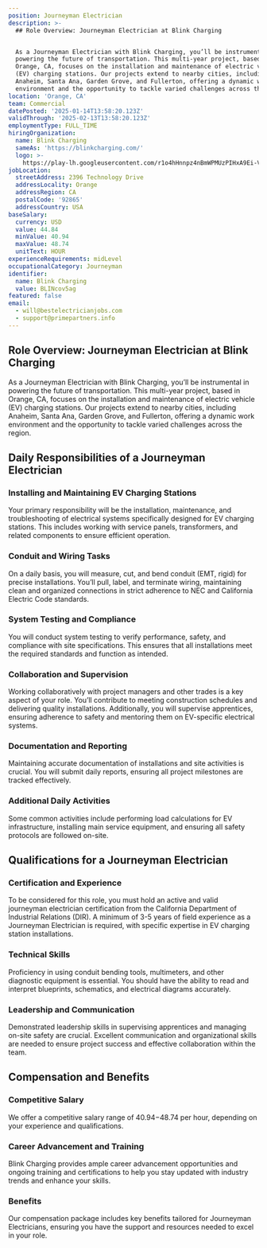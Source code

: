 ```yaml
---
position: Journeyman Electrician
description: >-
  ## Role Overview: Journeyman Electrician at Blink Charging


  As a Journeyman Electrician with Blink Charging, you’ll be instrumental in
  powering the future of transportation. This multi-year project, based in
  Orange, CA, focuses on the installation and maintenance of electric vehicle
  (EV) charging stations. Our projects extend to nearby cities, including
  Anaheim, Santa Ana, Garden Grove, and Fullerton, offering a dynamic work
  environment and the opportunity to tackle varied challenges across the ...
location: 'Orange, CA'
team: Commercial
datePosted: '2025-01-14T13:58:20.123Z'
validThrough: '2025-02-13T13:58:20.123Z'
employmentType: FULL_TIME
hiringOrganization:
  name: Blink Charging
  sameAs: 'https://blinkcharging.com/'
  logo: >-
    https://play-lh.googleusercontent.com/r1o4hHnnpz4nBmWPMUzPIHxA9Ei-VcabK1yDpBVkCu19UOeZFBlBhD7-uE7q9TlSEJo
jobLocation:
  streetAddress: 2396 Technology Drive
  addressLocality: Orange
  addressRegion: CA
  postalCode: '92865'
  addressCountry: USA
baseSalary:
  currency: USD
  value: 44.84
  minValue: 40.94
  maxValue: 48.74
  unitText: HOUR
experienceRequirements: midLevel
occupationalCategory: Journeyman
identifier:
  name: Blink Charging
  value: BLINcov5ag
featured: false
email:
  - will@bestelectricianjobs.com
  - support@primepartners.info
---
```




## Role Overview: Journeyman Electrician at Blink Charging

As a Journeyman Electrician with Blink Charging, you’ll be instrumental in powering the future of transportation. This multi-year project, based in Orange, CA, focuses on the installation and maintenance of electric vehicle (EV) charging stations. Our projects extend to nearby cities, including Anaheim, Santa Ana, Garden Grove, and Fullerton, offering a dynamic work environment and the opportunity to tackle varied challenges across the region.

## Daily Responsibilities of a Journeyman Electrician

### Installing and Maintaining EV Charging Stations

Your primary responsibility will be the installation, maintenance, and troubleshooting of electrical systems specifically designed for EV charging stations. This includes working with service panels, transformers, and related components to ensure efficient operation.

### Conduit and Wiring Tasks

On a daily basis, you will measure, cut, and bend conduit (EMT, rigid) for precise installations. You’ll pull, label, and terminate wiring, maintaining clean and organized connections in strict adherence to NEC and California Electric Code standards.

### System Testing and Compliance

You will conduct system testing to verify performance, safety, and compliance with site specifications. This ensures that all installations meet the required standards and function as intended.

### Collaboration and Supervision

Working collaboratively with project managers and other trades is a key aspect of your role. You’ll contribute to meeting construction schedules and delivering quality installations. Additionally, you will supervise apprentices, ensuring adherence to safety and mentoring them on EV-specific electrical systems.

### Documentation and Reporting

Maintaining accurate documentation of installations and site activities is crucial. You will submit daily reports, ensuring all project milestones are tracked effectively.

### Additional Daily Activities

Some common activities include performing load calculations for EV infrastructure, installing main service equipment, and ensuring all safety protocols are followed on-site.

## Qualifications for a Journeyman Electrician

### Certification and Experience

To be considered for this role, you must hold an active and valid journeyman electrician certification from the California Department of Industrial Relations (DIR). A minimum of 3-5 years of field experience as a Journeyman Electrician is required, with specific expertise in EV charging station installations.

### Technical Skills

Proficiency in using conduit bending tools, multimeters, and other diagnostic equipment is essential. You should have the ability to read and interpret blueprints, schematics, and electrical diagrams accurately.

### Leadership and Communication

Demonstrated leadership skills in supervising apprentices and managing on-site safety are crucial. Excellent communication and organizational skills are needed to ensure project success and effective collaboration within the team.

## Compensation and Benefits

### Competitive Salary

We offer a competitive salary range of $40.94-$48.74 per hour, depending on your experience and qualifications.

### Career Advancement and Training

Blink Charging provides ample career advancement opportunities and ongoing training and certifications to help you stay updated with industry trends and enhance your skills.

### Benefits

Our compensation package includes key benefits tailored for Journeyman Electricians, ensuring you have the support and resources needed to excel in your role.